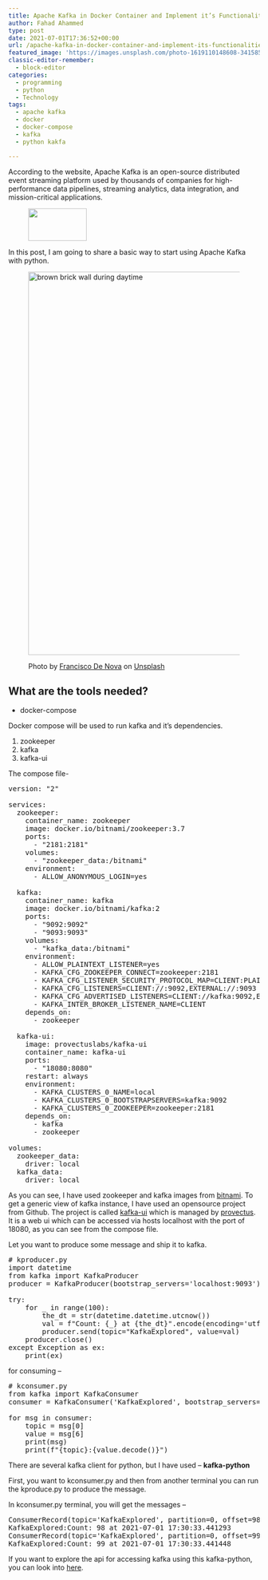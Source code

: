 ```yaml
---
title: Apache Kafka in Docker Container and Implement it’s Functionalities with Python
author: Fahad Ahammed
type: post
date: 2021-07-01T17:36:52+00:00
url: /apache-kafka-in-docker-container-and-implement-its-functionalities-with-python/
featured_image: 'https://images.unsplash.com/photo-1619110148608-34158557ae09?ixid=MnwxNzc4MTd8MHwxfGFsbHx8fHx8fHx8fDE2MjUxNTk3NDk&ixlib=rb-1.2.1&fm=jpg&q=85&fit=crop&w=825&h=510'
classic-editor-remember:
  - block-editor
categories:
  - programming
  - python
  - Technology
tags:
  - apache kafka
  - docker
  - docker-compose
  - kafka
  - python kakfa

---
```

According to the website, Apache Kafka is an open-source distributed event streaming platform used by thousands of companies for high-performance data pipelines, streaming analytics, data integration, and mission-critical applications.

<div class="wp-block-image">
  <figure class="aligncenter size-large"><a href="https://i0.wp.com/fahadahammed.com/wp-content/uploads/2021/07/kafka_logo-simple.png?ssl=1"><img loading="lazy" width="117" height="65" src="https://i0.wp.com/fahadahammed.com/wp-content/uploads/2021/07/kafka_logo-simple.png?resize=117%2C65&#038;ssl=1" alt="" class="wp-image-5415" data-recalc-dims="1" /></a></figure>
</div>

In this post, I am going to share a basic way to start using Apache Kafka with python.

<!--more--><figure class="wp-block-unsplash-image wp-block-image size-large">

<img loading="lazy" src="https://images.unsplash.com/photo-1619110148608-34158557ae09?ixid=MnwxNzc4MTd8MHwxfGFsbHx8fHx8fHx8fDE2MjUxNTk3NDk&ixlib=rb-1.2.1&fm=jpg&q=85&fit=crop&w=1024&h=768" alt="brown brick wall during daytime" class="wp-image-5414" width="1024" height="768" title="" srcset="https://images.unsplash.com/photo-1619110148608-34158557ae09?ixid=MnwxNzc4MTd8MHwxfGFsbHx8fHx8fHx8fDE2MjUxNTk3NDk&ixlib=rb-1.2.1&fm=jpg&q=85&fit=crop&w=300&h=225 300w, https://images.unsplash.com/photo-1619110148608-34158557ae09?ixid=MnwxNzc4MTd8MHwxfGFsbHx8fHx8fHx8fDE2MjUxNTk3NDk&ixlib=rb-1.2.1&fm=jpg&q=85&fit=crop&w=1024&h=768 1024w, https://images.unsplash.com/photo-1619110148608-34158557ae09?ixid=MnwxNzc4MTd8MHwxfGFsbHx8fHx8fHx8fDE2MjUxNTk3NDk&ixlib=rb-1.2.1&fm=jpg&q=85&fit=crop&w=150&h=112 150w, https://images.unsplash.com/photo-1619110148608-34158557ae09?ixid=MnwxNzc4MTd8MHwxfGFsbHx8fHx8fHx8fDE2MjUxNTk3NDk&ixlib=rb-1.2.1&fm=jpg&q=85&fit=crop&w=768&h=576 768w, https://images.unsplash.com/photo-1619110148608-34158557ae09?ixid=MnwxNzc4MTd8MHwxfGFsbHx8fHx8fHx8fDE2MjUxNTk3NDk&ixlib=rb-1.2.1&fm=jpg&q=85&fit=crop&w=1536&h=1152 1536w, https://images.unsplash.com/photo-1619110148608-34158557ae09?ixid=MnwxNzc4MTd8MHwxfGFsbHx8fHx8fHx8fDE2MjUxNTk3NDk&ixlib=rb-1.2.1&fm=jpg&q=85&fit=crop&w=2048&h=1536 2048w, https://images.unsplash.com/photo-1619110148608-34158557ae09?ixid=MnwxNzc4MTd8MHwxfGFsbHx8fHx8fHx8fDE2MjUxNTk3NDk&ixlib=rb-1.2.1&fm=jpg&q=85&fit=crop&w=825&h=510 825w" sizes="(max-width: 660px) 100vw, 660px" /> <figcaption>Photo by <a href="https://unsplash.com/@franciscodn5" rel="nofollow">Francisco De Nova</a> on <a href="https://unsplash.com/?utm_source=fahad-ahammed&#038;utm_medium=referral" rel="nofollow">Unsplash</a> </figcaption></figure> 

## What are the tools needed?

  * docker-compose

Docker compose will be used to run kafka and it&#8217;s dependencies.

  1. zookeeper
  2. kafka
  3. kafka-ui

The compose file-

<pre class="EnlighterJSRAW" data-enlighter-language="yaml" data-enlighter-theme="" data-enlighter-highlight="" data-enlighter-linenumbers="" data-enlighter-lineoffset="" data-enlighter-title="" data-enlighter-group="">version: "2"

services:
  zookeeper:
    container_name: zookeeper
    image: docker.io/bitnami/zookeeper:3.7
    ports:
      - "2181:2181"
    volumes:
      - "zookeeper_data:/bitnami"
    environment:
      - ALLOW_ANONYMOUS_LOGIN=yes

  kafka:
    container_name: kafka
    image: docker.io/bitnami/kafka:2
    ports:
      - "9092:9092"
      - "9093:9093"
    volumes:
      - "kafka_data:/bitnami"
    environment:
      - ALLOW_PLAINTEXT_LISTENER=yes
      - KAFKA_CFG_ZOOKEEPER_CONNECT=zookeeper:2181
      - KAFKA_CFG_LISTENER_SECURITY_PROTOCOL_MAP=CLIENT:PLAINTEXT,EXTERNAL:PLAINTEXT
      - KAFKA_CFG_LISTENERS=CLIENT://:9092,EXTERNAL://:9093
      - KAFKA_CFG_ADVERTISED_LISTENERS=CLIENT://kafka:9092,EXTERNAL://localhost:9093
      - KAFKA_INTER_BROKER_LISTENER_NAME=CLIENT
    depends_on:
      - zookeeper

  kafka-ui:
    image: provectuslabs/kafka-ui
    container_name: kafka-ui
    ports:
      - "18080:8080"
    restart: always
    environment:
      - KAFKA_CLUSTERS_0_NAME=local
      - KAFKA_CLUSTERS_0_BOOTSTRAPSERVERS=kafka:9092
      - KAFKA_CLUSTERS_0_ZOOKEEPER=zookeeper:2181
    depends_on:
      - kafka
      - zookeeper

volumes:
  zookeeper_data:
    driver: local
  kafka_data:
    driver: local</pre>

As you can see, I have used zookeeper and kafka images from <a rel="noreferrer noopener" href="https://github.com/bitnami/bitnami-docker-kafka" data-type="URL" data-id="https://github.com/bitnami/bitnami-docker-kafka" target="_blank">bitnami</a>. To get a generic view of kafka instance, I have used an opensource project from Github. The project is called <a rel="noreferrer noopener" href="https://github.com/provectus/kafka-ui" data-type="URL" data-id="https://github.com/provectus/kafka-ui" target="_blank">kafka-ui</a> which is managed by <a rel="noreferrer noopener" href="https://provectus.com/" data-type="URL" data-id="https://provectus.com/" target="_blank">provectus</a>. It is a web ui which can be accessed via hosts localhost with the port of 18080, as you can see from the compose file.

Let you want to produce some message and ship it to kafka.

<pre class="EnlighterJSRAW" data-enlighter-language="python" data-enlighter-theme="" data-enlighter-highlight="" data-enlighter-linenumbers="" data-enlighter-lineoffset="" data-enlighter-title="" data-enlighter-group=""># kproducer.py
import datetime
from kafka import KafkaProducer
producer = KafkaProducer(bootstrap_servers='localhost:9093')

try:
    for _ in range(100):
        the_dt = str(datetime.datetime.utcnow())
        val = f"Count: {_} at {the_dt}".encode(encoding='utf8')
        producer.send(topic="KafkaExplored", value=val)
    producer.close()
except Exception as ex:
    print(ex)</pre>

for consuming &#8211;

<pre class="EnlighterJSRAW" data-enlighter-language="python" data-enlighter-theme="" data-enlighter-highlight="" data-enlighter-linenumbers="" data-enlighter-lineoffset="" data-enlighter-title="" data-enlighter-group=""># kconsumer.py
from kafka import KafkaConsumer
consumer = KafkaConsumer('KafkaExplored', bootstrap_servers='localhost:9093')

for msg in consumer:
    topic = msg[0]
    value = msg[6]
    print(msg)
    print(f"{topic}:{value.decode()}")</pre>

There are several kafka client for python, but I have used &#8211; **kafka-python**

First, you want to kconsumer.py and then from another terminal you can run the kproduce.py to produce the message.

In kconsumer.py terminal, you will get the messages &#8211;

<pre class="EnlighterJSRAW" data-enlighter-language="shell" data-enlighter-theme="" data-enlighter-highlight="" data-enlighter-linenumbers="" data-enlighter-lineoffset="" data-enlighter-title="" data-enlighter-group="">ConsumerRecord(topic='KafkaExplored', partition=0, offset=98, timestamp=1625160633441, timestamp_type=0, key=None, value=b'Count: 98 at 2021-07-01 17:30:33.441293', headers=[], checksum=None, serialized_key_size=-1, serialized_value_size=39, serialized_header_size=-1)
KafkaExplored:Count: 98 at 2021-07-01 17:30:33.441293
ConsumerRecord(topic='KafkaExplored', partition=0, offset=99, timestamp=1625160633441, timestamp_type=0, key=None, value=b'Count: 99 at 2021-07-01 17:30:33.441448', headers=[], checksum=None, serialized_key_size=-1, serialized_value_size=39, serialized_header_size=-1)
KafkaExplored:Count: 99 at 2021-07-01 17:30:33.441448
</pre>

If you want to explore the api for accessing kafka using this kafka-python, you can look into <a href="https://kafka-python.readthedocs.io/en/master/apidoc/KafkaProducer.html" data-type="URL" data-id="https://kafka-python.readthedocs.io/en/master/apidoc/KafkaProducer.html" target="_blank" rel="noreferrer noopener">here</a>.